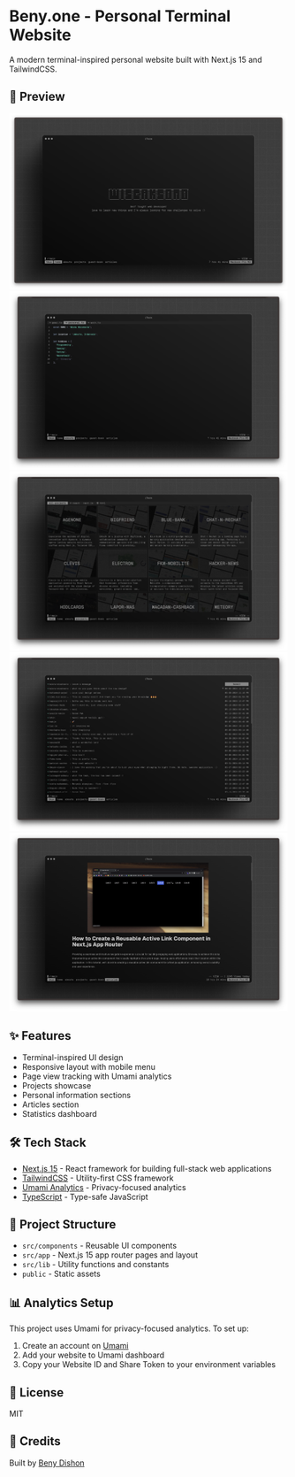 # Beny.one - Personal Terminal Website

A modern terminal-inspired personal website built with Next.js 15 and TailwindCSS.

## 📸 Preview

![Preview 1](./public/preview-1.png)
![Preview 2](./public/preview-2.png)
![Preview 3](./public/preview-3.png)
![Preview 4](./public/preview-4.png)
![Preview 5](./public/preview-5.png)

## ✨ Features

- Terminal-inspired UI design
- Responsive layout with mobile menu
- Page view tracking with Umami analytics
- Projects showcase
- Personal information sections
- Articles section
- Statistics dashboard

## 🛠️ Tech Stack

- [Next.js 15](https://nextjs.org) - React framework for building full-stack web applications
- [TailwindCSS](https://tailwindcss.com) - Utility-first CSS framework
- [Umami Analytics](https://umami.is) - Privacy-focused analytics
- [TypeScript](https://typescriptlang.org) - Type-safe JavaScript

## 📝 Project Structure

- `src/components` - Reusable UI components
- `src/app` - Next.js 15 app router pages and layout
- `src/lib` - Utility functions and constants
- `public` - Static assets

## 📊 Analytics Setup

This project uses Umami for privacy-focused analytics. To set up:

1. Create an account on [Umami](https://umami.is/)
2. Add your website to Umami dashboard
3. Copy your Website ID and Share Token to your environment variables

## 📄 License

MIT

## 🙏 Credits

Built by [Beny Dishon](https://github.com/BenyD)
